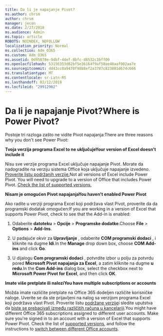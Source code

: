 ```yaml
---
title: Da li je napajanje Pivot?
ms.author: chrsm
author: chrsm
manager: jecon
ms.date: 2/27/2018
ms.audience: Admin
ms.topic: article
ROBOTS: NOINDEX, NOFOLLOW
localization_priority: Normal
ms.collection: Adm_O365
ms.custom: Adm_O365
ms.assetid: 0d95078e-9dbf-4def-8bfc-d6532c1bff00
ms.openlocfilehash: 53156353d82bf5e36164f9af58ae48aaf002aa7e
ms.sourcegitcommit: dd43cc0a9470f98b8ef2a3787c823801d674c666
ms.translationtype: MT
ms.contentlocale: sr-Latn-RS
ms.lasthandoff: 02/12/2019
ms.locfileid: "29912902"
---
```

# <a name="where-is-power-pivot"></a><span data-ttu-id="3c882-102">Da li je napajanje Pivot?</span><span class="sxs-lookup"><span data-stu-id="3c882-102">Where is Power Pivot?</span></span>

<span data-ttu-id="3c882-103">Postoje tri razloga zašto ne vidite Pivot napajanja:</span><span class="sxs-lookup"><span data-stu-id="3c882-103">There are three reasons why you don't see Power Pivot:</span></span>
  
 <span data-ttu-id="3c882-104">**Tvoja verzija programa Excel to ne uključuje**</span><span class="sxs-lookup"><span data-stu-id="3c882-104">**Your version of Excel doesn't include it**</span></span>
  
<span data-ttu-id="3c882-p101">Nisu sve verzije programa Excel uključuje napajanje Pivot. Morate da nadogradite na verziju sistema Office koja uključuje napajanje izvedeno. [Proverite listu podržanih verzije.](https://support.office.com/article/aa64e217-4b6e-410b-8337-20b87e1c2a4b.aspx)</span><span class="sxs-lookup"><span data-stu-id="3c882-p101">Not all versions of Excel include Power Pivot. You will need to upgrade to a version of Office that includes Power Pivot. [Check the list of supported versions.](https://support.office.com/article/aa64e217-4b6e-410b-8337-20b87e1c2a4b.aspx)</span></span>
  
 <span data-ttu-id="3c882-108">**Nisam je omogućen Pivot napajanja**</span><span class="sxs-lookup"><span data-stu-id="3c882-108">**You haven't enabled Power Pivot**</span></span>
  
<span data-ttu-id="3c882-109">Ako radite u verziji programa Excel koji podržava vlast Pivot, proverite da da programski dodatak omogućen:</span><span class="sxs-lookup"><span data-stu-id="3c882-109">If you are working in a version of Excel that supports Power Pivot, check to see that the Add-in is enabled:</span></span>
  
1. <span data-ttu-id="3c882-110">Odaberite **datoteku** \> **Opcije** \> **Programske dodatke**.</span><span class="sxs-lookup"><span data-stu-id="3c882-110">Choose **File** \> **Options** \> **Add-Ins**.</span></span>
    
2. <span data-ttu-id="3c882-111">U padajuće okvir za **Upravljanje** , odaberite **COM programski dodaci** , i kliknite na dugme **Idi**.</span><span class="sxs-lookup"><span data-stu-id="3c882-111">In the **Manage** drop down box, choose **COM Add-ins** and click **Go**.</span></span>
    
3. <span data-ttu-id="3c882-112">U dijalogu **Com programski dodaci** , potvrdite izbor u polju za potvrdu pored **Microsoft Pivot napajanja za Excel**, a zatim kliknite na dugme **u redu**.</span><span class="sxs-lookup"><span data-stu-id="3c882-112">In the **Com Add-ins** dialog box, select the checkbox next to **Microsoft Power Pivot for Excel**, and then click **OK**.</span></span> 
    
 <span data-ttu-id="3c882-113">**Imate više pretplate ili nalozi**</span><span class="sxs-lookup"><span data-stu-id="3c882-113">**You have multiple subscriptions or accounts**</span></span>
  
<span data-ttu-id="3c882-p102">Možda imate različite pretplate na Office 365 dodeljen različite korisničke naloge. Uverite se da ste prijavljeni na nalog sa verzijom programa Excel koji podržava vlast Pivot. Proverite listu [podržane verzije](https://support.office.com/article/aa64e217-4b6e-410b-8337-20b87e1c2a4b.aspx)i sledite uputstva da [biste se prebacivali između različitih računa u kancelariji](https://support.office.com/article/b9582171-fd1f-4284-9846-bdd72bb28426.aspx#BKMK_WebSwitchAccounts).</span><span class="sxs-lookup"><span data-stu-id="3c882-p102">You might have different Office 365 subscriptions assigned to different user accounts. Make sure you're signed in to an account with a version of Excel that supports Power Pivot. Check the list of [supported versions](https://support.office.com/article/aa64e217-4b6e-410b-8337-20b87e1c2a4b.aspx), and follow the instructions to [switch between different Office accounts](https://support.office.com/article/b9582171-fd1f-4284-9846-bdd72bb28426.aspx#BKMK_WebSwitchAccounts).</span></span>
  

